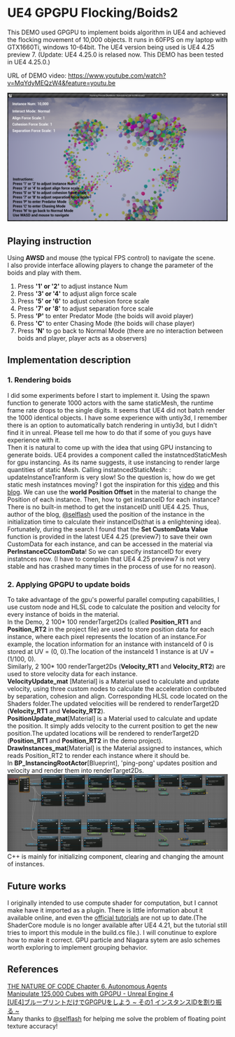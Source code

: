 # UE4 GPGPU Flocking/Boids2

This DEMO used GPGPU to implement boids algorithm in UE4 and achieved the flocking movement of 10,000 objects. It runs in 60FPS on my laptop with GTX1660Ti, windows 10-64bit. The UE4 version being used is UE4 4.25 preview 7. (Update: 
UE4 4.25.0 is relased now. This DEMO has been tested in UE4 4.25.0.)   

URL of DEMO video: https://www.youtube.com/watch?v=MqYdyMEQzW4&feature=youtu.be   

![DemoScreenShot](Image/DemoScreenShot.png)

## Playing instruction
Using **AWSD** and mouse (the typical FPS control) to navigate the scene.   
I also provide interface allowing players to change the parameter of the boids and play with them.
1. Press **'1' or '2'** to adjust instance Num
2. Press **'3' or '4'** to adjust align force scale
3. Press **'5' or '6'** to adjust cohesion force scale
4. Press **'7' or '8'** to adjust separation force scale
5. Press **'P'** to enter Predator Mode (the boids will avoid player)
6. Press **'C'** to enter Chasing Mode (the boids will chase player)
7. Press **'N'** to go back to Normal Mode (there are no interaction between boids and player, player acts as a observers)

## Implementation description
### 1.	Rendering boids
I did some experiments before I start to implement it. Using the spawn function to generate 1000 actors with the same staticMesh, the runtime frame rate drops to the single digits. It seems that UE4 did not batch render the 1000 identical objects. I have some experience with untiy3d, I remember there is an option to automatically batch rendering in untiy3d, but I didn't find it in unreal. Please tell me how to do that if some of you guys have experience with it.   
Then it is natural to come up with the idea that using GPU instancing to generate boids. UE4 provides a component called the instatncedStaticMesh for gpu instancing. As its name suggests, it use instancing to render large quantities of static Mesh. Calling instatncedStaticMesh: : updateInstanceTranform is very slow! So the question is, how do we get static mesh instatnces moving? I got the inspiration for this [video](https://www.youtube.com/watch?v=LQBgJBC0jhE) and this [blog](https://qiita.com/selflash/items/c937308299d93340f7c7). We can use the **world Position Offset** in the material to change the Position of each instance. Then, how to get instanceID for each instance? There is no built-in method to get the instanceID unitl UE4 4.25. Thus, author of the blog, [@selflash](https://github.com/selflash) used the position of the instance in the initialization time to calculate their instanceIDs(that is a enlightening idea).  Fortunately, during the search I found that the **Set CustomData Value** function is provided in the latest UE4 4.25 (preview7) to save their own CustomData for each instance, and can be accessed in the material via **PerInstanceCCustomData**! So we can specify instanceID for every instatnces now. (I have to complain that UE4 4.25 preview7 is not very stable and has crashed many times in the process of use for no reason).
### 2.	Applying GPGPU to update boids
To take advantage of the gpu's powerful parallel computing capabilities, I  use custom node and HLSL code to calculate the position and velocity for every instance of boids in the material.  
In the Demo, 2 100* 100 renderTarget2Ds (called **Position_RT1** and **Position_RT2** in the project file) are used to store position data for each instance, where each pixel represents the location of an instance.For example, the location information for an instance with instanceId of 0 is stored at UV = (0, 0).The location of the instanceId 1 instance is at UV = (1/100, 0).   
Similarly, 2 100* 100 renderTarget2Ds (**Velocity_RT1** and **Velocity_RT2**) are used to store velocity data for each instance.  
**VelocityUpdate_mat** [Material] is a Material used to calculate and update velocity, using three  custom nodes to calculate the acceleration contributed by separation, cohesion and align. Corresponding HLSL code located on the Shaders folder.The updated velocities will be rendered to renderTarget2D (**Velocity_RT1** and **Velocity_RT2**).   
**PositionUpdate_mat**[Material] is a Material used to calculate and update the position. It simply adds velocity to the current position to get the new position.The updated locations will be rendered to renderTarget2D (**Position_RT1** and **Position_RT2** in the demo project).   
**DrawInstances_mat**[Material] is the Material assigned to instances, which reads Position_RT2 to render each instance where it should be.   
In **BP_InstancingRootActor**[Blueprint], 'ping-pong' updates position and velocity and render them into renderTarget2Ds.
![BP](Image/BP.png)   
C++ is mainly for initializing component, clearing and changing the amount of instances.

## Future works
I originally intended to use compute shader for computation, but I cannot make have it imported as a plugin. There is little information about it available online, and even the [official tutorials](https://docs.unrealengine.com/en-US/Programming/Rendering/ShaderInPlugin/QuickStart/index.html) are not up to date.(The ShaderCore module is no longer available after UE4 4.21, but the tutorial still tries to import this module in the build.cs file.). I will conutinue to explore how to make it correct.
GPU particle and Niagara sytem are aslo schemes worth exploring to implement grouping behavior.

## References
[THE NATURE OF CODE Chapter 6. Autonomous Agents](https://natureofcode.com/book/chapter-6-autonomous-agents/)   
[Manipulate 125,000 Cubes with GPGPU - Unreal Engine 4](https://www.youtube.com/watch?v=LQBgJBC0jhE)   
[[UE4]ブループリントだけでGPGPUをしよう ~ その1 インスタンスIDを割り振る ~](https://qiita.com/selflash/items/c937308299d93340f7c7)   
Many thanks to [@selflash](https://github.com/selflash) for helping me solve the problem of floating point texture accuracy!

